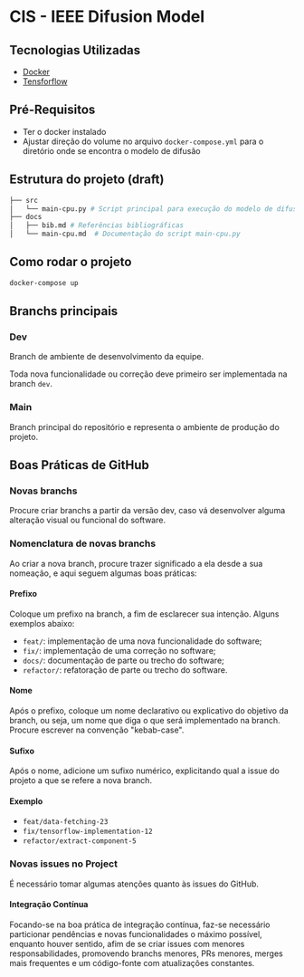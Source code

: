 # CIS - IEEE Difusion Model

## Tecnologias Utilizadas

- [Docker](hhttps://www.docker.com/)
- [Tensforflow](https://www.tensorflow.org/)

## Pré-Requisitos

- Ter o docker instalado
- Ajustar direção do volume no arquivo `docker-compose.yml` para o diretório onde se encontra o modelo de difusão

## Estrutura do projeto (draft)

```bash
├── src
│   └── main-cpu.py # Script principal para execução do modelo de difusão (para o tensor flow rodar em CPU)
├── docs
│   ├── bib.md # Referências bibliográficas
│   └── main-cpu.md  # Documentação do script main-cpu.py
```

## Como rodar o projeto

```bash
docker-compose up
```

## Branchs principais

### Dev

Branch de ambiente de desenvolvimento da equipe. 

Toda nova funcionalidade ou correção deve primeiro ser implementada na branch `dev`.

### Main

Branch principal do repositório e representa o ambiente de produção do projeto.

## Boas Práticas de GitHub

### Novas branchs

Procure criar branchs a partir da versão dev, caso vá desenvolver alguma alteração visual ou funcional do software.

### Nomenclatura de novas branchs

Ao criar a nova branch, procure trazer significado a ela desde a sua nomeação, e aqui seguem algumas boas práticas:

#### Prefixo

Coloque um prefixo na branch, a fim de esclarecer sua intenção. Alguns exemplos abaixo:

- `feat/`: implementação de uma nova funcionalidade do software;
- `fix/`: implementação de uma correção no software;
- `docs/`: documentação de parte ou trecho do software;
- `refactor/`: refatoração de parte ou trecho do software.

#### Nome

Após o prefixo, coloque um nome declarativo ou explicativo do objetivo da branch, ou seja, um nome que diga
o que será implementado na branch. Procure escrever na convenção "kebab-case".

#### Sufixo

Após o nome, adicione um sufixo numérico, explicitando qual a issue do projeto a que se refere a nova branch.

#### Exemplo

- `feat/data-fetching-23`
- `fix/tensorflow-implementation-12`
- `refactor/extract-component-5`

### Novas issues no Project

É necessário tomar algumas atenções quanto às issues do GitHub.

#### Integração Contínua

Focando-se na boa prática de integração contínua, faz-se necessário particionar pendências e novas funcionalidades
o máximo possível, enquanto houver sentido, afim de se criar issues com menores responsabilidades, promovendo
branchs menores, PRs menores, merges mais frequentes e um código-fonte com atualizações constantes.

